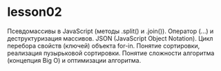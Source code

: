 # lesson02
Псевдомассивы в JavaScript (методы .split() и .join()). Оператор (...) и деструктуризация массивов. JSON (JavaScript Object Notation). Цикл перебора свойств (ключей) объекта for-in. Понятие сортировки, реализация пузырьковой сортировки. Понятие сложности алгоритма (концепция Big O) и оптимизации алгоритма.
